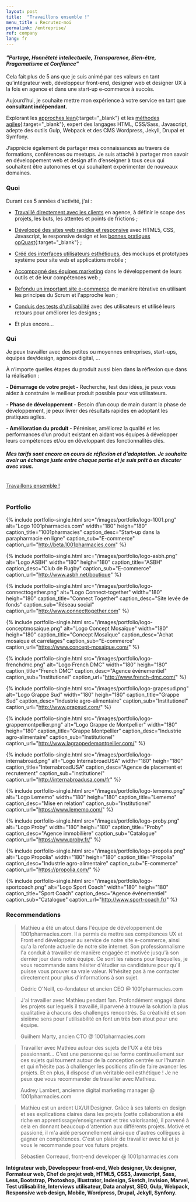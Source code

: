 ```yaml
---
layout: post
title:  "Travaillons ensemble !"
menu_title : Recrutez-moi
permalink: /entreprise/
ref: company
lang: fr
---
```



#### _"Partage, Honnêteté intellectuelle, Transparence, Bien-être, Pragamatisme et Confiance"_


Cela fait plus de 5 ans que je suis animé par ces valeurs en tant qu’intégrateur web, développeur front-end, designer web et designer UX à la fois en agence et dans une start-up e-commerce à succès.

Aujourd’hui, je souhaite mettre mon expérience à votre service en tant que <br/>__consultant indépendant.__

Explorant les [approches lean](https://fr.wikipedia.org/wiki/Lean){:target="_blank"} et les [méthodes agiles](https://fr.wikipedia.org/wiki/M%C3%A9thode_agile){:target="_blank"}, expert des langages HTML, CSS/Sass, Javascript, adepte des outils Gulp, Webpack et des CMS Wordpress, Jekyll, Drupal et Symfony.

J’apprécie également de partager mes connaissances au travers de formations, conférences ou meetups. Je suis attaché à partager mon savoir en développement web et design afin d’enseigner à tous ceux qui souhaitent être autonomes et qui souhaitent expérimenter de nouveaux domaines.


### Quoi

Durant ces 5 années d'activité, j'ai :

* <u>Travaillé directement avec les clients</u> en agence, à définir le scope des projets, les buts, les attentes et points de frictions ;

* <u>Développé des sites web rapides et responsive</u> avec HTML5, CSS, Javascript, le responsive design et les [bonnes pratiques opQuast](http://www.opquast.com){:target="_blank"} ;

* <u>Créé des interfaces utilisateurs esthétiques</u>, des mockups et prototypes système pour site web et applications mobile ;

* <u>Accompagné des équipes marketing</u> dans le développement de leurs outils et de leur compétences web ;

* <u>Refondu un important site e-commerce</u> de manière itérative en utilisant les principes du Scrum et l'approche lean ;

* <u>Conduis des tests d'utilisabilité</u> avec des utilisateurs et utilisé leurs retours pour améliorer les designs ;

* Et plus encore...

### Qui

Je peux travailler avec des petites ou moyennes entreprises, start-ups, équipes dev/design, agences digital, …

À n’importe quelles étapes du produit aussi bien dans la réflexion que dans la réalisation :

__- Démarrage de votre projet -__ Recherche, test des idées, je peux vous aidez à construire le meilleur produit possible pour vos utilisateurs.

__- Phase de développement -__ Besoin d’un coup de main durant la phase de développement, je peux livrer des résultats rapides en adoptant les pratiques agiles.

__- Amélioration du produit -__ Péréniser, améliorez la qualité et les performances d’un produit existant en aidant vos équipes à développer leurs compétences et/ou en développant des fonctionnalités clés.


#### _Mes tarifs sont encore en cours de réflexion et d’adaptation. Je souhaite avoir un échange juste entre chaque partie et je suis prêt à en discuter avec vous._


<br/>
<div class="text-center">
  <a href="mailto:pro.mathieu.fortune@gmail.com?subject=Hey, travaillons ensemble !&amp;body=Bonjour Mathieu, je suis à la recherche de quelqu'un comme vous pour ..." title="" class="btn--default btn--medium">Travaillons ensemble !</a>
</div>
<br/>

### Portfolio

{% include
portfolio-single.html
src="/images/portfolio/logo-1001.png"
alt="Logo 1001pharmacies.com"
width="180"
heigh="180"
caption_title="1001pharmacies"
caption_desc="Start-up dans la parapharmacie en ligne"
caption_sub="E-commerce"
caption_url="http://beta.1001pharmacies.com"
%}

{% include
portfolio-single.html
src="/images/portfolio/logo-asbh.png"
alt="Logo ASBH"
width="180"
heigh="180"
caption_title="ASBH"
caption_desc="Club de Rugby"
caption_sub="E-commerce"
caption_url="http://www.asbh.net/boutique"
%}

{% include
portfolio-single.html
src="/images/portfolio/logo-connecttogether.png"
alt="Logo Connect-together"
width="180"
heigh="180"
caption_title="Connect Together"
caption_desc="Site levée de fonds"
caption_sub="Réseau social"
caption_url="http://www.connecttogether.com"
%}

{% include
portfolio-single.html
src="/images/portfolio/logo-conceptmosaique.png"
alt="Logo Concept Mosaïque"
width="180"
heigh="180"
caption_title="Concept Mosaïque"
caption_desc="Achat mosaique et carrelages"
caption_sub="E-commerce"
caption_url="https://www.concept-mosaique.com/"
%}

{% include
portfolio-single.html
src="/images/portfolio/logo-frenchdmc.png"
alt="Logo French DMC"
width="180"
heigh="180"
caption_title="French DMC"
caption_desc="Agence événementiel"
caption_sub="Institutionel"
caption_url="http://www.french-dmc.com/"
%}

{% include
portfolio-single.html
src="/images/portfolio/logo-grapesud.png"
alt="Logo Grappe Sud"
width="180"
heigh="180"
caption_title="Grappe Sud"
caption_desc="Industrie agro-alimentaire"
caption_sub="Institutionel"
caption_url="http://www.grapsud.com/"
%}

{% include
portfolio-single.html
src="/images/portfolio/logo-grappemontpellier.png"
alt="Logo Grappe de Montpellier"
width="180"
heigh="180"
caption_title="Grappe Montpellier"
caption_desc="Industrie agro-alimentaire"
caption_sub="Institutionel"
caption_url="http://www.lagrappedemontpellier.com/"
%}

{% include
portfolio-single.html
src="/images/portfolio/logo-internabroad.png"
alt="Logo InternabroadUSA"
width="180"
heigh="180"
caption_title="InternabroadUSA"
caption_desc="Agence de placement et recrutement"
caption_sub="Institutionel"
caption_url="http://internabroadusa.com/fr"
%}

{% include
portfolio-single.html
src="/images/portfolio/logo-lememo.png"
alt="Logo Lememo"
width="180"
heigh="180"
caption_title="Lememo"
caption_desc="Mise en relation"
caption_sub="Institutionel"
caption_url="https://www.lememo.com/"
%}

{% include
portfolio-single.html
src="/images/portfolio/logo-proby.png"
alt="Logo Proby"
width="180"
heigh="180"
caption_title="Proby"
caption_desc="Agence immobilière"
caption_sub="Catalogue"
caption_url="https://www.proby.fr/"
%}

{% include
portfolio-single.html
src="/images/portfolio/logo-propolia.png"
alt="Logo Propolia"
width="180"
heigh="180"
caption_title="Propolia"
caption_desc="Industrie agro-alimentaire"
caption_sub="E-commerce"
caption_url="https://propolia.com/"
%}

{% include
portfolio-single.html
src="/images/portfolio/logo-sportcoach.png"
alt="Logo Sport Coach"
width="180"
heigh="180"
caption_title="Sport Coach"
caption_desc="Agence événementiel"
caption_sub="Catalogue"
caption_url="http://www.sport-coach.fr/"
%}



### Recommendations

<blockquote class="small">
  Mathieu a été un atout dans l'équipe de développement de 1001pharmacies.com. Il a permis de mettre ses compétences UX et Front end développeur au service de notre site e-commerce, ainsi qu'a la refonte actuelle de notre site internet. Son professionnalisme l'a conduit à travailler de manière engagée et motivée jusqu'à son dernier jour dans notre équipe.
  Ce sont les raisons pour lesquelles, je vous recommande sans hésiter d'étudier sa candidature pour qu'il puisse vous prouver sa vraie valeur.
  N'hésitez pas à me contacter directement pour plus d'informations à son sujet.
  <p class="text-right">Cédric O'Neill, co-fondateur et ancien CEO @ 1001pharmacies.com</p>
</blockquote>

<blockquote class="small">
 J'ai travailler avec Mathieu pendant 1an. Profondément engagé dans les projets sur lequels il travaillé, il parvené à trouvé la solution la plus qualitative à chacuns des challenges rencontrés. Sa créativité et son sixième sens pour l'utilisabilité en font un très bon atout pour une équipe.
 <p class="text-right">Guilhem Marty, ancien CTO @ 1001pharmacies.com</p>
</blockquote>

<blockquote class="small">
  Travailler avec Mathieu autour des sujets de l'UX a été très passionnant... C'est une personne qui se forme continuellement sur ces sujets qui tournent autour de la conception centrée sur l'humain et qui n'hésite pas à challenger les positions afin de faire avancer les projets. Et en plus, il dispose d'un véritable oeil esthétique ! Je ne peux que vous recommander de travailler avec Mathieu.
  <p class="text-right">Audrey Lambert, ancienne digital marketing manager @ 1001pharmacies.com</p>
</blockquote>

<blockquote class="small">
  Mathieu est un ardent UX/UI Designer.
  Grâce à ses talents en design et ses explications claires dans les projets (cette collaboration a été riche en apprentissage/enseignemant et très valorisante), il parvené à cela en donnant beaucoup d'attention aux différents projets. Motivé et passioné, il m'a aidé personnellement ainsi que d'autres collègues à gagner en compétences. C'est un plaisir de travailler avec lui et je vous le recommande pour vos futurs projets.

  <p class="text-right">Sébastien Correaud, front-end developer @ 1001pharmacies.com</p>
</blockquote>



__Intégrateur web, Développeur front-end, Web designer, Ux designer, Formateur web, Chef de projet web, HTML5, CSS3, Javascript, Sass, Less, Bootstrap, Photoshop, Illustrator, Indesign, Sketch, Invision, Marvel, Test utilisabilité, Interviews utilisateur, Data analyst, SEO, Gulp, Webpack, Responsive web design, Mobile, Wordpress, Drupal, Jekyll, Synfony.__
